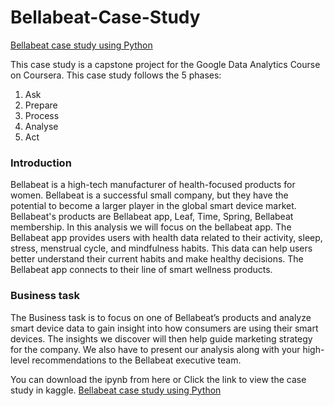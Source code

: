 # Bellabeat-Case-Study
[Bellabeat case study using Python](https://www.kaggle.com/code/rishikachatterjee06/bellabeat-google-data-analytics-casestudy-python)

This case study is a capstone project for the Google Data Analytics Course on Coursera.
This case study follows the 5 phases:
  1. Ask
  2. Prepare
  3. Process
  4. Analyse
  5. Act
     
### Introduction
Bellabeat is a high-tech manufacturer of health-focused products for women. Bellabeat is a successful small company, but they have the potential to become a larger player in the global smart device market.
Bellabeat's products are Bellabeat app, Leaf, Time, Spring, Bellabeat membership. In this analysis we will focus on the bellabeat app.
The Bellabeat app provides users with health data related to their activity, sleep, stress, menstrual cycle, and mindfulness habits. This data can help users better understand their current habits and make healthy decisions. The Bellabeat app connects to their line of smart wellness products.

### Business task
The Business task is to focus on one of Bellabeat’s products and analyze smart device data to gain insight into how consumers are using their smart devices. The insights we discover will then help guide marketing strategy for the company. We also have to present our analysis along with your high-level recommendations to the Bellabeat executive team.

You can download the ipynb from here
or
Click the link to view the case study in kaggle.
[Bellabeat case study using Python](https://www.kaggle.com/code/rishikachatterjee06/bellabeat-google-data-analytics-casestudy-python)
